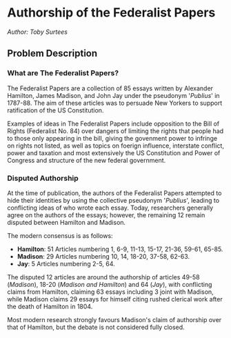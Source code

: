 # Authorship of the Federalist Papers

*Author: Toby Surtees*

## Problem Description

### What are The Federalist Papers?

The Federalist Papers are a collection of 85 essays written by Alexander Hamilton, James Madison, and John Jay under the pseudonym '*Publius*' in 1787-88. The aim of these articles was to persuade New Yorkers to support ratification of the US Constitution.

Examples of ideas in The Federalist Papers include opposition to the Bill of Rights (Federalist No. 84) over dangers of limiting the rights that people had to those only appearing in the bill, giving the govenment power to infringe on rights not listed, as well as topics on foerign influence, interstate conflict, power and taxation and most extensively the US Constitution and Power of Congress and structure of the new federal government.

### Disputed Authorship

At the time of publication, the authors of the Federalist Papers attempted to hide their identities by using the collective pseudonym '*Publius*', leading to conflicting ideas of who wrote each essay. Today, researchers generally agree on the authors of the essays; however, the remaining 12 remain disputed between Hamilton and Madison.

The modern consensus is as follows:

- **Hamilton**: 51 Articles numbering 1, 6-9, 11-13, 15-17, 21-36, 59-61, 65-85.
- **Madison**: 29 Articles numbering 10, 14, 18-20, 37-58, 62-63.
- **Jay**: 5 Articles numbering 2-5, 64.

The disputed 12 articles are around the authorship of articles 49-58 (*Madison*), 18-20 (*Madison and Hamilton*) and 64 (*Jay*), with conflicting claims from Hamilton, claiming 63 essays including 3 joint with Madison, while Madison claims 29 essays for himself citing rushed clerical work after the death of Hamilton in 1804.

Most modern research strongly favours Madison's claim of authorship over that of Hamilton, but the debate is not considered fully closed.
